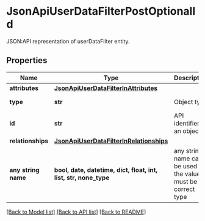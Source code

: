 # JsonApiUserDataFilterPostOptionalId

JSON:API representation of userDataFilter entity.

## Properties
Name | Type | Description | Notes
------------ | ------------- | ------------- | -------------
**attributes** | [**JsonApiUserDataFilterInAttributes**](JsonApiUserDataFilterInAttributes.md) |  | 
**type** | **str** | Object type | defaults to "userDataFilter"
**id** | **str** | API identifier of an object | [optional] 
**relationships** | [**JsonApiUserDataFilterInRelationships**](JsonApiUserDataFilterInRelationships.md) |  | [optional] 
**any string name** | **bool, date, datetime, dict, float, int, list, str, none_type** | any string name can be used but the value must be the correct type | [optional]

[[Back to Model list]](../README.md#documentation-for-models) [[Back to API list]](../README.md#documentation-for-api-endpoints) [[Back to README]](../README.md)


